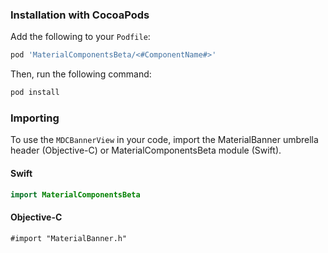 ### Installation with CocoaPods

Add the following to your `Podfile`:

```bash
pod 'MaterialComponentsBeta/<#ComponentName#>'
```
<!--{: .code-renderer.code-renderer--install }-->

Then, run the following command:

```bash
pod install
```

### Importing

To use the `MDCBannerView` in your code, import the MaterialBanner umbrella header (Objective-C) or MaterialComponentsBeta module (Swift).

<!--<div class="material-code-render" markdown="1">-->
#### Swift

```swift
import MaterialComponentsBeta
```

#### Objective-C

```objc
#import "MaterialBanner.h"
```

<!--</div>-->

